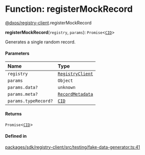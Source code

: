 # Function: registerMockRecord

[@dxos/registry-client](../modules/dxos_registry_client.md).registerMockRecord

**registerMockRecord**(`registry`, `params`): `Promise`<[`CID`](../classes/dxos_registry_client.CID.md)\>

Generates a single random record.

#### Parameters

| Name | Type |
| :------ | :------ |
| `registry` | [`RegistryClient`](../classes/dxos_registry_client.RegistryClient.md) |
| `params` | `Object` |
| `params.data?` | `unknown` |
| `params.meta?` | [`RecordMetadata`](../interfaces/dxos_registry_client.RecordMetadata.md) |
| `params.typeRecord?` | [`CID`](../classes/dxos_registry_client.CID.md) |

#### Returns

`Promise`<[`CID`](../classes/dxos_registry_client.CID.md)\>

#### Defined in

[packages/sdk/registry-client/src/testing/fake-data-generator.ts:41](https://github.com/dxos/dxos/blob/db8188dae/packages/sdk/registry-client/src/testing/fake-data-generator.ts#L41)
